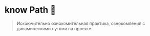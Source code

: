 # know Path 🐾

> Искоючительно ознокомительная практика, ознокомления с динамическими путями на проекте.
